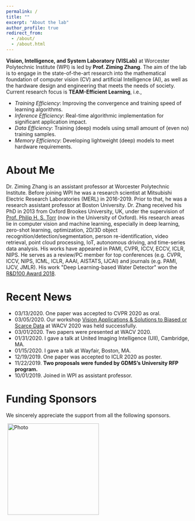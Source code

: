 ```yaml
---
permalink: /
title: ""
excerpt: "About the lab"
author_profile: true
redirect_from: 
  - /about/
  - /about.html
---
```



**Vision, Intelligence, and System Laboratory (VISLab)** at Worcester Polytechnic Institute (WPI) is led by **Prof. Ziming Zhang**. The aim of the lab is to engage in the state-of-the-art research into the mathematical foundation of computer vision (CV) and artificial Intelligence (AI), as well as the hardware design and engineering that meets the needs of society. Current research focus is **TEAM-Efficient Learning**, i.e., 
* *Training Efficiency*: Improving the convergence and training speed of learning algorithms.
* *Inference Efficiency*: Real-time algorithmic implementation for significant application impact.
* *Data Efficiency*: Training (deep) models using small amount of (even no) training samples.
* *Memory Efficiency*: Developing lightweight (deep) models to meet hardware requirements.

# About Me
Dr. Ziming Zhang is an assistant professor at Worcester Polytechnic Institute. Before joining WPI he was a research scientist at Mitsubishi Electric Research Laboratories (MERL) in 2016-2019. Prior to that, he was a research assistant professor at Boston University. Dr. Zhang received his PhD in 2013 from Oxford Brookes University, UK, under the supervision of [Prof. Philip H. S. Torr](http://www.robots.ox.ac.uk/~tvg/) (now in the University of Oxford). His research areas lie in computer vision and machine learning, especially in deep learning, zero-shot learning, optimization, 2D/3D object recognition/detection/segmentation, person re-identification, video retrieval, point cloud processing, IoT, autonomous driving, and time-series data analysis. His works have appeared in PAMI, CVPR, ICCV, ECCV, ICLR, NIPS. He serves as a review/PC member for top conferences (e.g. CVPR, ICCV, NIPS, ICML, ICLR, AAAI, AISTATS, IJCAI) and journals (e.g. PAMI, IJCV, JMLR). His work "Deep Learning-based Water Detector" won the [R&D100 Award 2018](https://www.merl.com/news/award-20181116-1254).


# Recent News
* 03/13/2020. One paper was accepted to CVPR 2020 as oral.
* 03/05/2020. Our workshop [Vision Applications & Solutions to Biased or Scarce Data](https://wvasbsd.github.io/2020/index.html) at WACV 2020 was held successfully.
* 03/01/2020. Two papers were presented at WACV 2020.
* 01/31/2020. I gave a talk at United Imaging Intelligence (UII), Cambridge, MA.
* 01/15/2020. I gave a talk at Wayfair, Boston, MA.
* 12/19/2019. One paper was accepted to ICLR 2020 as poster.
* 11/22/2019. **Two proposals were funded by GDMS’s University RFP program.**
* 10/01/2019. Joined in WPI as assistant professor. 

# Funding Sponsors 
We sincerely appreciate the support from all the following sponsors.
<p align="left">
  <img src="https://zhang-vislab.github.io/images/GDMS-logo-img.png?raw=true" alt="Photo" style="width: 250px;"/> 
</p>

